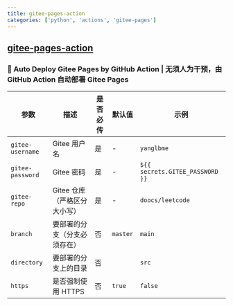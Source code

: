 ```yaml
---
title: gitee-pages-action
categories: ['python', 'actions', 'gitee-pages']
---
```

## [gitee-pages-action](https://github.com/yanglbme/gitee-pages-action)

### 🤖 Auto Deploy Gitee Pages by GitHub Action | 无须人为干预，由 GitHub Action 自动部署 Gitee Pages


| 参数             | 描述                         | 是否必传 | 默认值   | 示例                            |
| ---------------- | ---------------------------- | -------- | -------- | ------------------------------- |
| `gitee-username` | Gitee 用户名                 | 是       | -        | `yanglbme`                      |
| `gitee-password` | Gitee 密码                   | 是       | -        | `${{ secrets.GITEE_PASSWORD }}` |
| `gitee-repo`     | Gitee 仓库（严格区分大小写） | 是       | -        | `doocs/leetcode`                |
| `branch`         | 要部署的分支（分支必须存在） | 否       | `master` | `main`                          |
| `directory`      | 要部署的分支上的目录         | 否       |          | `src`                           |
| `https`          | 是否强制使用 HTTPS           | 否       | `true`   | `false`                         |
